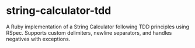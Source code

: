 # string-calculator-tdd
A Ruby implementation of a String Calculator following TDD principles using RSpec. Supports custom delimiters, newline separators, and handles negatives with exceptions.
